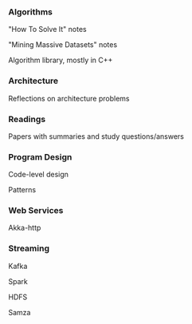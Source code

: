 ### Algorithms ###
"How To Solve It" notes

"Mining Massive Datasets" notes

Algorithm library, mostly in C++

### Architecture ###
Reflections on architecture problems

### Readings ###
Papers with summaries and study questions/answers

### Program Design ###
Code-level design

Patterns

### Web Services ###
Akka-http

### Streaming ###
Kafka

Spark

HDFS

Samza
